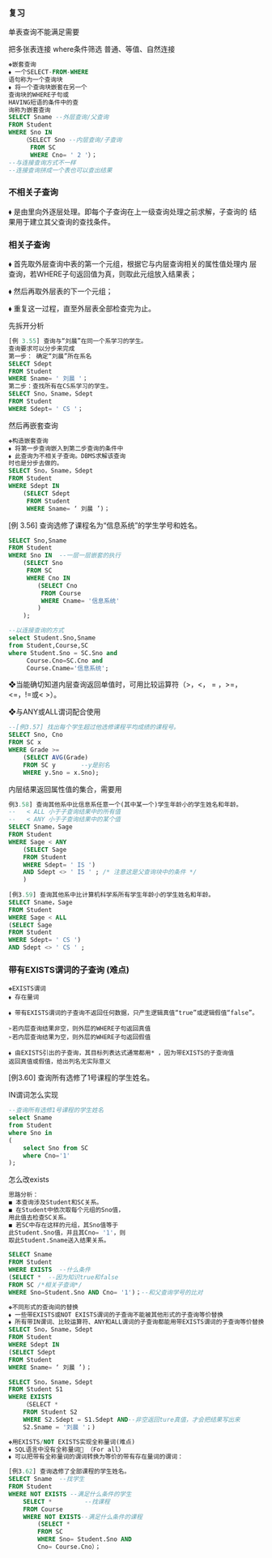 ### 复习

单表查询不能满足需要

把多张表连接  where条件筛选    普通、等值、自然连接

```sql
❖嵌套查询
⬧ 一个SELECT-FROM-WHERE
语句称为一个查询块
⬧ 将一个查询块嵌套在另一个
查询块的WHERE子句或
HAVING短语的条件中的查
询称为嵌套查询
SELECT Sname --外层查询/父查询
FROM Student
WHERE Sno IN
	（SELECT Sno --内层查询/子查询
	  FROM SC
	  WHERE Cno= ' 2 '）；
--与连接查询方式不一样
--连接查询拼成一个表也可以查出结果

```

### 不相关子查询

⬧ 是由里向外逐层处理。即每个子查询在上一级查询处理之前求解，子查询的 结果用于建立其父查询的查找条件。 

### 相关子查询

⬧ 首先取外层查询中表的第一个元组，根据它与内层查询相关的属性值处理内 层查询，若WHERE子句返回值为真，则取此元组放入结果表； 

⬧ 然后再取外层表的下一个元组；

⬧ 重复这一过程，直至外层表全部检查完为止。 



先拆开分析

```sql
[例 3.55] 查询与“刘晨”在同一个系学习的学生。
查询要求可以分步来完成
第一步： 确定“刘晨”所在系名
SELECT Sdept
FROM Student 
WHERE Sname= ' 刘晨 '；
第二步：查找所有在CS系学习的学生。
SELECT Sno，Sname，Sdept
FROM Student 
WHERE Sdept= ' CS '；
```

然后再嵌套查询

```sql
❖构造嵌套查询
⬧ 将第一步查询嵌入到第二步查询的条件中
⬧ 此查询为不相关子查询。DBMS求解该查询
时也是分步去做的。
SELECT Sno，Sname，Sdept
FROM Student
WHERE Sdept IN
	(SELECT Sdept
	 FROM Student
	 WHERE Sname= ‘ 刘晨 ’)；
```

[例 3.56] 查询选修了课程名为“信息系统”的学生学号和姓名。 

```sql
SELECT Sno,Sname
FROM Student
WHERE Sno IN  --一层一层嵌套的执行
	(SELECT Sno
	 FROM SC
	 WHERE Cno IN
		(SELECT Cno
		 FROM Course
		 WHERE Cname= '信息系统'
        )
    );
```

```sql
--以连接查询的方式
select Student.Sno,Sname
from Student,Course,SC
where Student.Sno = SC.Sno and 
	 Course.Cno=SC.Cno and
	 Course.Cname='信息系统';
```

❖当能确切知道内层查询返回单值时，可用比较运算符（>，<， = ，>=， <=，!=或< >）。

 ❖与ANY或ALL谓词配合使用 

```sql
--[例3.57] 找出每个学生超过他选修课程平均成绩的课程号。
SELECT Sno, Cno
FROM SC x
WHERE Grade >=
	(SELECT AVG(Grade) 
	FROM SC y		--y是别名
	WHERE y.Sno = x.Sno);
```

内层结果返回属性值的集合，需要用

```sql
例3.58] 查询其他系中比信息系任意一个(其中某一个)学生年龄小的学生姓名和年龄。
--	 < ALL 小于子查询结果中的所有值
--   < ANY 小于子查询结果中的某个值
SELECT Sname，Sage
FROM Student
WHERE Sage < ANY
	(SELECT Sage
	FROM Student
	WHERE Sdept= ' IS ')
	AND Sdept <> ' IS ' ; /* 注意这是父查询块中的条件 */
	)
	
[例3.59] 查询其他系中比计算机科学系所有学生年龄小的学生姓名和年龄。
SELECT Sname，Sage
FROM Student
WHERE Sage < ALL
(SELECT Sage
FROM Student
WHERE Sdept= ' CS ')
AND Sdept <> ' CS ' ; 
```

### 带有EXISTS谓词的子查询 (难点)

```
❖EXISTS谓词
⬧ 存在量词

⬧ 带有EXISTS谓词的子查询不返回任何数据，只产生逻辑真值“true”或逻辑假值“false”。

➢若内层查询结果非空，则外层的WHERE子句返回真值
➢若内层查询结果为空，则外层的WHERE子句返回假值

⬧ 由EXISTS引出的子查询，其目标列表达式通常都用* ，因为带EXISTS的子查询值
返回真值或假值，给出列名无实际意义
```

[例3.60] 查询所有选修了1号课程的学生姓名。 

IN谓词怎么实现

```sql
--查询所有选修1号课程的学生姓名
select Sname
from Student
where Sno in 
(
	select Sno from SC
	where Cno='1'
);
```

怎么改exists

```sql
思路分析：
◼ 本查询涉及Student和SC关系。
◼ 在Student中依次取每个元组的Sno值，
用此值去检查SC关系。
◼ 若SC中存在这样的元组，其Sno值等于
此Student.Sno值，并且其Cno= '1'，则
取此Student.Sname送入结果关系。

SELECT Sname
FROM Student
WHERE EXISTS  --什么条件  
(SELECT *  --因为知识true和false
FROM SC /*相关子查询*/
WHERE Sno=Student.Sno AND Cno= '1')；--和父查询学号的比对


```



```sql
❖不同形式的查询间的替换
⬧ 一些带EXISTS或NOT EXISTS谓词的子查询不能被其他形式的子查询等价替换
⬧ 所有带IN谓词、比较运算符、ANY和ALL谓词的子查询都能用带EXISTS谓词的子查询等价替换。
SELECT Sno，Sname，Sdept
FROM Student
WHERE Sdept IN
(SELECT Sdept
FROM Student
WHERE Sname= ‘ 刘晨 ’)；

SELECT Sno，Sname，Sdept
FROM Student S1
WHERE EXISTS
	（SELECT *
	FROM Student S2
	WHERE S2.Sdept = S1.Sdept AND--非空返回ture真值，才会把结果写出来
	S2.Sname = '刘晨 '；)

```

```sql
❖用EXISTS/NOT EXISTS实现全称量词(难点)
⬧ SQL语言中没有全称量词 （For all）
⬧ 可以把带有全称量词的谓词转换为等价的带有存在量词的谓词：

[例3.62] 查询选修了全部课程的学生姓名。
SELECT Sname  --找学生
FROM Student
WHERE NOT EXISTS --满足什么条件的学生
	SELECT *         --找课程
	FROM Course
	WHERE NOT EXISTS--满足什么条件的课程
		(SELECT *
		FROM SC
		WHERE Sno= Student.Sno AND 
		Cno= Course.Cno）；
```

